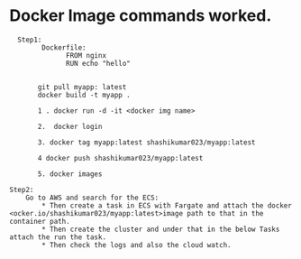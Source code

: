 # Docker Image commands worked.

      Step1:
            Dockerfile:
                  FROM nginx
                  RUN echo "hello"

            
           git pull myapp: latest
           docker build -t myapp .
           
           1 . docker run -d -it <docker img name> 
           
           2.  docker login
           
           3. docker tag myapp:latest shashikumar023/myapp:latest
           
           4 docker push shashikumar023/myapp:latest
           
           5. docker images

    Step2:
        Go to AWS and search for the ECS:
            * Then create a task in ECS with Fargate and attach the docker <ocker.io/shashikumar023/myapp:latest>image path to that in the container path.
            * Then create the cluster and under that in the below Tasks attach the run the task.
            * Then check the logs and also the cloud watch.
            
            
  

